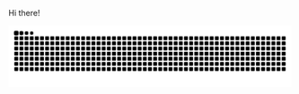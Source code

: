 Hi there!


<!-- ![snake gif](https://github.com/toufikforyou/toufikforyou/blob/snake/github-snake-dark.svg) -->
<picture>
  <source media="(prefers-color-scheme: dark)" srcset="https://raw.githubusercontent.com/NerdPotatoo/NerdPotatoo/toufik/github-snake-dark.svg" />
  <source media="(prefers-color-scheme: light)" srcset="https://raw.githubusercontent.com/NerdPotatoo/NerdPotatoo/toufik/github-snake.svg" />
  <img alt="github-snake" src="https://raw.githubusercontent.com/NerdPotatoo/NerdPotatoo/toufik/github-snake.svg" />
</picture>
